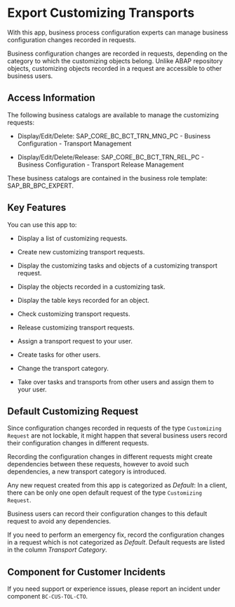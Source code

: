 <!-- loioa772a0f9fba3427aa0a2036bc07c24ec -->

# Export Customizing Transports

With this app, business process configuration experts can manage business configuration changes recorded in requests.



Business configuration changes are recorded in requests, depending on the category to which the customizing objects belong. Unlike ABAP repository objects, customizing objects recorded in a request are accessible to other business users.



<a name="loioa772a0f9fba3427aa0a2036bc07c24ec__section_psh_rz1_wtb"/>

## Access Information

The following business catalogs are available to manage the customizing requests:

-   Display/Edit/Delete: SAP\_CORE\_BC\_BCT\_TRN\_MNG\_PC - Business Configuration - Transport Management

-   Display/Edit/Delete/Release: SAP\_CORE\_BC\_BCT\_TRN\_REL\_PC - Business Configuration - Transport Release Management


These business catalogs are contained in the business role template: SAP\_BR\_BPC\_EXPERT.



## Key Features

You can use this app to:



-   Display a list of customizing requests.

-   Create new customizing transport requests.

-   Display the customizing tasks and objects of a customizing transport request.

-   Display the objects recorded in a customizing task.

-   Display the table keys recorded for an object.

-   Check customizing transport requests.

-   Release customizing transport requests.

-   Assign a transport request to your user.

-   Create tasks for other users.

-   Change the transport category.

-   Take over tasks and transports from other users and assign them to your user.




<a name="loioa772a0f9fba3427aa0a2036bc07c24ec__section_dxk_21b_wtb"/>

## Default Customizing Request

Since configuration changes recorded in requests of the type `Customizing Request` are not lockable, it might happen that several business users record their configuration changes in different requests.

Recording the configuration changes in different requests might create dependencies between these requests, however to avoid such dependencies, a new transport category is introduced.

Any new request created from this app is categorized as *Default*: In a client, there can be only one open default request of the type `Customizing Request`.

Business users can record their configuration changes to this default request to avoid any dependencies.

If you need to perform an emergency fix, record the configuration changes in a request which is not categorized as *Default*. Default requests are listed in the column *Transport Category*.



<a name="loioa772a0f9fba3427aa0a2036bc07c24ec__customer_component"/>

## Component for Customer Incidents

If you need support or experience issues, please report an incident under component `BC-CUS-TOL-CTO`.

